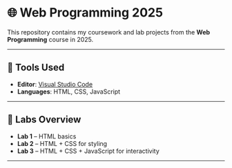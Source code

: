 # 🌐 Web Programming 2025

This repository contains my coursework and lab projects from the **Web Programming** course in 2025.

---

## 🧰 Tools Used

- **Editor**: [Visual Studio Code](https://code.visualstudio.com/)
- **Languages**: HTML, CSS, JavaScript

---

## 🧪 Labs Overview

- **Lab 1** – HTML basics
- **Lab 2** – HTML + CSS for styling
- **Lab 3** – HTML + CSS + JavaScript for interactivity

---

